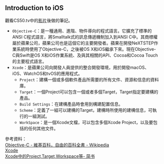 ## Introduction to iOS
觀看CS50.tv中的[影片](https://www.youtube.com/watch?v=n8Scz6WWD-Q)後做的筆記。
* `Objective-C`：是一種通用、進階、物件導向的程式語言。它擴充了標準的ANSI C程式語言，將Smalltalk式的訊息傳遞機制加入到ANSI C中。其商標權屬於蘋果公司，蘋果公司也是這個它的主要開發者。蘋果在開發NeXTSTEP作業系統時使用了Objective-C，之後被OS X和iOS繼承下來。現在Objective-C與Swift是OS X和iOS作業系統、及與其相關的API、Cocoa和Cocoa Touch的主要程式語言。
* `Xcode`：是蘋果公司向開發人員提供的整合開發環境，用於開發macOS、iOS、WatchOS和tvOS的應用程式。
  * `Project`：建構一個或多個軟件產品所需要的所有文件、資源和信息的資料庫。
  * `Target`：一個Project可以包含一個或者多個Target，Target指定要建構的產品。
  * `Build Settings`：在建構產品時會用到構建配置信息。
  * `Scheme`：定義了一組可以建構的Target，建構時所使用的建構信息，可執行的一組測試。
  * `WorkSpace`：是一個Xcode文檔，可以包含多個Xcode Project，以及要包括的任何其他文件。

參考資料：    
[Objective-C - 維基百科，自由的百科全書 - Wikipedia](https://zh.wikipedia.org/wiki/Objective-C)    
[Xcode](https://zh.wikipedia.org/wiki/Xcode)    
[Xcode中的Project,Target,Workspace等- 简书](https://www.jianshu.com/p/5740f41881d9)
